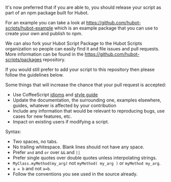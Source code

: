 It's now preferred that if you are able to, you should release your script as
part of an npm package built for Hubot.

For an example you can take a look at
https://github.com/hubot-scripts/hubot-example which is an example package that
you can use to create your own and publish to npm.

We can also fork your Hubot Script Package to the Hubot Scripts organization so
people can easily find it and file issues and pull requests. More information
can be found in the https://github.com/hubot-scripts/packages repository.

If you would still prefer to add your script to this repository then please
follow the guidelines below.

Some things that will increase the chance that your pull request is accepted:

  * Use CoffeeScript [idioms](http://arcturo.github.io/library/coffeescript/04_idioms.html)
    and [style guide](https://github.com/polarmobile/coffeescript-style-guide)
  * Update the documentation, the surrounding one, examples elsewhere, guides,
    whatever is affected by your contribution
  * Include any information that would be relevant to reproducing bugs, use
    cases for new features, etc.
  * Impact on existing users if modifying a script.

Syntax:

  * Two spaces, no tabs.
  * No trailing whitespace. Blank lines should not have any space.
  * Prefer `and` and `or` over `&&` and `||`
  * Prefer single quotes over double quotes unless interpolating strings.
  * `MyClass.myMethod(my_arg)` not `myMethod( my_arg )` or `myMethod my_arg`.
  * `a = b` and not `a=b`.
  * Follow the conventions you see used in the source already.
